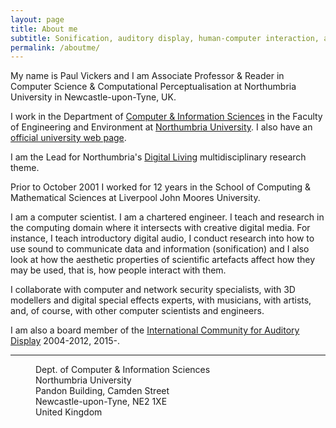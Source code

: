 ```yaml
---
layout: page
title: About me
subtitle: Sonification, auditory display, human-computer interaction, aesthetics, multimedia programming, network security and visualization
permalink: /aboutme/
---
```


My name is Paul Vickers and I am Associate Professor & Reader in Computer Science & 
Computational Perceptualisation at Northumbria University in Newcastle-upon-Tyne, UK.

I work in the Department of [Computer & Information Sciences](https://www.northumbria.ac.uk/about-us/academic-departments/computer-science-and-digital-technologies/) 
in the Faculty of Engineering and Environment at [Northumbria University](https://www.northumbria.ac.uk/). I also have an 
[official university web page](https://www.northumbria.ac.uk/about-us/our-staff/v/dr-paul-vickers/).

I am the Lead for Northumbria's [Digital Living](https://www.northumbria.ac.uk/research/research-themes/theme-2/) multidisciplinary research theme.

Prior to October 2001 I worked for 12 years in the School of Computing & Mathematical Sciences at Liverpool John Moores University.

I am a computer scientist. I am a chartered engineer. I teach and research in the computing domain where it intersects with creative digital media. For instance, I teach introductory digital audio, I conduct research into how to use sound to communicate data and information (sonification) and I also look at how the aesthetic properties of scientific artefacts affect how they may be used, that is, how people interact with them. 

I collaborate with computer and network security specialists, with 3D modellers and digital special effects experts, with musicians, with artists, and, of course, with other computer scientists and engineers.

I am also a board member of the [International Community for Auditory Display](http://www.icad.org) 2004-2012, 2015-.

---
<dl>
<dd>Dept. of Computer & Information Sciences</dd>
<dd>Northumbria University</dd>
<dd>Pandon Building, Camden Street</dd>
<dd>Newcastle-upon-Tyne, NE2 1XE</dd>
<dd>United Kingdom</dd>
</dl>